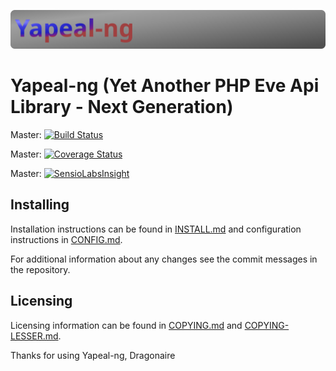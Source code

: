 ![Yapeal-ng banner](media/yapeal-ng_banner.svg "Yapeal-ng banner")
# Yapeal-ng (Yet Another PHP Eve Api Library - Next Generation)

Master: [![Build Status](https://travis-ci.org/Yapeal/yapeal-ng.svg?branch=master)](https://travis-ci.org/Yapeal/yapeal-ng.svg?branch=master)

Master: [![Coverage Status](https://coveralls.io/repos/Yapeal/yapeal-ng/badge.svg?branch=master&service=github)](https://coveralls.io/github/Yapeal/yapeal-ng?branch=master)

Master: [![SensioLabsInsight](https://insight.sensiolabs.com/projects/bd0be573-010a-42d6-8010-cdab48ff23c5/mini.png)](https://insight.sensiolabs.com/projects/bd0be573-010a-42d6-8010-cdab48ff23c5)

## Installing

Installation instructions can be found in [INSTALL.md](INSTALL.md) and
configuration instructions in [CONFIG.md](CONFIG.md).

For additional information about any changes see the commit messages in the
repository.

## Licensing

Licensing information can be found in [COPYING.md](COPYING.md) and
[COPYING-LESSER.md](COPYING-LESSER.md).

Thanks for using Yapeal-ng, Dragonaire

